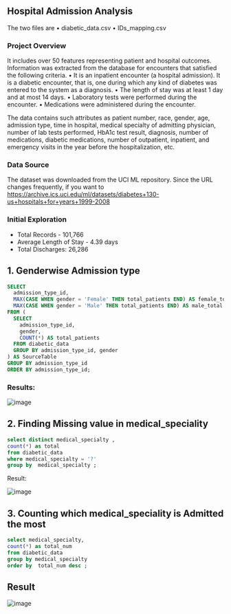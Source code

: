 ##  Hospital Admission Analysis

The two files are
• diabetic_data.csv
• IDs_mapping.csv

### Project Overview

 It includes over 50 features representing patient and hospital outcomes. Information was extracted from the database for encounters that satisfied the following criteria.
• It is an inpatient encounter (a hospital admission). It is a diabetic encounter, that is, one during which any kind of diabetes was entered to the
system as a diagnosis.
• The length of stay was at least 1 day and at most 14 days.
• Laboratory tests were performed during the encounter.
• Medications were administered during the encounter.

The data contains such attributes as patient number, race, gender, age, admission type, time
in hospital, medical specialty of admitting physician, number of lab tests performed, HbA1c test
result, diagnosis, number of medications, diabetic medications, 
number of outpatient, inpatient, and
emergency visits in the year before the hospitalization, etc.


### Data Source
The dataset was downloaded from the UCI ML repository. Since the URL changes frequently, if you
want to
https://archive.ics.uci.edu/ml/datasets/diabetes+130-us+hospitals+for+years+1999-2008


### Initial Exploration
* Total Records - 101,766
* Average Length of Stay - 4.39 days
* Total Discharges: 26,286

## 1. Genderwise Admission type

```sql
SELECT
  admission_type_id,
  MAX(CASE WHEN gender = 'Female' THEN total_patients END) AS female_total,
  MAX(CASE WHEN gender = 'Male' THEN total_patients END) AS male_total
FROM (
  SELECT
    admission_type_id,
    gender,
    COUNT(*) AS total_patients
  FROM diabetic_data
  GROUP BY admission_type_id, gender
) AS SourceTable
GROUP BY admission_type_id
ORDER BY admission_type_id;

```
### Results:
![image](https://github.com/mahiyan446/Healthcare/assets/138512359/ec37750e-afbe-4dff-bc9e-48adf403187e)


## 2. Finding Missing value in medical_speciality

```sql
select distinct medical_specialty ,
count(*) as total 
from diabetic_data 
where medical_specialty = '?'
group by  medical_specialty ;

```

Result: 

![image](https://github.com/mahiyan446/Healthcare/assets/138512359/022fc010-b171-4306-9ec5-67a5a9fac71b)

## 3. Counting which medical_speciality is Admitted the most
```sql
select medical_specialty,
count(*) as total_num
from diabetic_data 
group by medical_specialty 
order by  total_num desc ;

```
## Result
![image](https://github.com/mahiyan446/Healthcare/assets/138512359/9831e577-356e-402b-86c3-46d5937ed80e)


